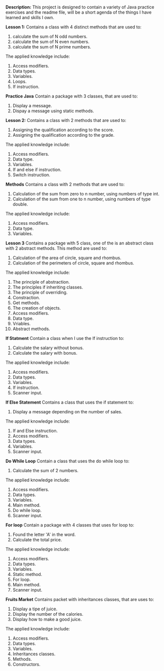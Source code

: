 **Description:** This project is designed to contain a variety of Java practice exercises and the readme file, will be a short agenda of the things I have learned and skills I own.

**Lesson 1:**
Contains a class with 4 distinct methods that are used to:
1. calculate the sum of N odd numbers.
2. calculate the sum of N even numbers.
3. calculate the sum of N prime numbers.

The applied knowledge include:
1. Access modifiers. 
2. Data types.
3. Variables.
4. Loops.
5. If instruction.

**Practice Java** 
Contain a package with 3 classes, that are used to:
1. Display a message.
2. Dispay a message using static methods.

**Lesson 2:**
  Contains a class with 2 methods  that are used to:
1. Assigning the qualification according to the score.
2. Assigning the qualification according to the grade.

The applied knowledge include:
1. Access modifiers.
2. Data type.
3. Variables.
4. If and else if instruction.
5. Switch instruction.

**Methods**
 Contains a class with 2 methods  that are used to:
1. Calculation of the sum from zero to n number, using numbers of type int.
2. Calculation of the sum from one to n number, using numbers of type double.


The applied knowledge include:
1. Access modifiers.
2. Data type.
3. Variables.

**Lesson 3**
Contains a package with 5 class, one of the is an abstract class with 2 abstract methods.
This method are used to:
1. Calculation of the area of circle, square and rhombus.
2. Calculation of the perimeters of circle, square and rhombus.
 
The applied knowledge include:
1. The principle of abstraction.
2. The principles if inheriting classes.
3. The principle of overriding.
4. Constraction.
5. Get methods.
6. The creation of objects.
7. Access modifiers.
8. Data type.
9. Vriables.
10. Abstract methods.

**If Statment**
Contain a class when I use the If instruction to:

1. Calculate the salary without bonus.
2. Calculate the salary with bonus.

The applied knowledge include:
1. Access modifiers.
2. Data types.
3. Variables.
4. If instruction.
5. Scanner input.

**If Else Statement**
Contains a class that uses the if statement to:
1. Display a message depending on the number of sales.

The applied knowledge include:
1. If and Else instruction.
2. Access modifiers.
3. Data types.
4. Variables.
5. Scanner input.


**Do While Loop**
Contain a class that uses the do while loop to:
1. Calculate the sum of 2 numbers.


The applied knowledge include:
1. Access modifiers.
2. Data types.
3. Variables.
4. Main method.
5. Do while loop.
6. Scanner input.

**For loop**
Contain a package with 4 classes that uses for loop to:
1. Found the letter 'A' in the word.
2. Calculate the total price.

The applied knowledge include:
1. Access modifiers.
2. Data types.
3. Variables.
4. Static method.
5. For loop.
6. Main method.
7. Scanner input.

**Fruits Market**
Contains packet with inheritances classes, that are uses to:
1. Display a tipe of juice.
2. Display the number of the calories.
3. Display how to make a good juice.

The applied knowledge include:

1. Access modifiers.
2. Data types.
3. Variables.
4. Inheritances classes.
5. Methods.
6. Constructors.